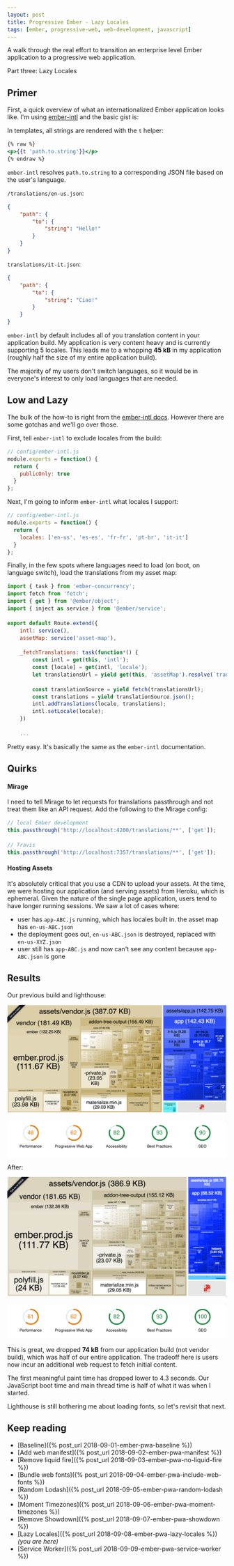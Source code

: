 ```yaml
---
layout: post
title: Progressive Ember - Lazy Locales
tags: [ember, progressive-web, web-development, javascript]
---
```


A walk through the real effort to transition an enterprise level Ember application to a progressive web application.

Part three: Lazy Locales
<!--more-->

## Primer
First, a quick overview of what an internationalized Ember application looks like. I'm using [ember-intl](https://github.com/ember-intl/ember-intl) and the basic gist is:

In templates, all strings are rendered with the `t` helper:

```handlebars
{% raw %}
<p>{{t 'path.to.string'}}</p>
{% endraw %}
```

`ember-intl` resolves `path.to.string` to a corresponding JSON file based on the user's language.

`/translations/en-us.json`:
```json
{
    "path": {
        "to": {
            "string": "Hello!"
        }
    }
}
```

`translations/it-it.json`:
```json
{
    "path": {
        "to": {
            "string": "Ciao!"
        }
    }
}
```

`ember-intl` by default includes all of you translation content in your application build. My application is very content heavy and is currently supporting 5 locales. This leads me to a whopping **45 kB** in my application (roughly half the size of my entire application build).

The majority of my users don't switch languages, so it would be in everyone's interest to only load languages that are needed.

## Low and Lazy
The bulk of the how-to is right from the [ember-intl docs](https://github.com/ember-intl/ember-intl/blob/2.x/docs/asynchronously-loading-translations.md). However there are some gotchas and we'll go over those.

First, tell `ember-intl` to exclude locales from the build:

```javascript
// config/ember-intl.js
module.exports = function() {
  return {
    publicOnly: true
  }
};
```

Next, I'm going to inform `ember-intl` what locales I support:

```javascript
// config/ember-intl.js
module.exports = function() {
  return {
    locales: ['en-us', 'es-es', 'fr-fr', 'pt-br', 'it-it']
  }
};
```

Finally, in the few spots where languages need to load (on boot, on language switch), load the translations from my asset map:

```javascript
import { task } from 'ember-concurrency';
import fetch from 'fetch';
import { get } from '@ember/object';
import { inject as service } from '@ember/service';

export default Route.extend({
    intl: service(),
    assetMap: service('asset-map'),

    _fetchTranslations: task(function*() {
        const intl = get(this, 'intl');
        const [locale] = get(intl, 'locale');
        let translationsUrl = yield get(this, 'assetMap').resolve(`translations/${locale}.json`);

        const translationSource = yield fetch(translationsUrl);
        const translations = yield translationSource.json();
        intl.addTranslations(locale, translations);
        intl.setLocale(locale);
    })

    ...
```

Pretty easy. It's basically the same as the `ember-intl` documentation.

## Quirks

#### Mirage
I need to tell Mirage to let requests for translations passthrough and not treat them like an API request. Add the following to the Mirage config:

```javascript
// local Ember development
this.passthrough('http://localhost:4200/translations/**', ['get']);

// Travis
this.passthrough('http://localhost:7357/translations/**', ['get']);
```

#### Hosting Assets
It's absolutely critical that you use a CDN to upload your assets. At the time, we were hosting our application (and serving assets) from Heroku, which is ephemeral. Given the nature of the single page application, users tend to have longer running sessions. We saw a lot of cases where:

- user has `app-ABC.js` running, which has locales built in. the asset map has `en-us-ABC.json`
- the deployment goes out, `en-us-ABC.json` is destroyed, replaced with `en-us-XYZ.json`
- user still has `app-ABC.js` and now can't see any content because `app-ABC.json` is gone

## Results
Our previous build and lighthouse:

![Post-Showdown - Build](/public/img/posts/20180914/post-showdown-build.png "Post-Showdown - Build")

![Post-Showdown - Lighthouse](/public/img/posts/20180914/showdown-mono-lighthouse.png "Post-Showdown - Lighthouse")

After:

![Lazy Locales - Build](/public/img/posts/20180915/lazy-locales-build.png "Lazy Locales - Build")

![Lazy Locales - Lighthouse](/public/img/posts/20180915/lazy-locales-lighthouse.png "Lazy Locales - Lighthouse")

This is great, we dropped **74 kB** from our application build (not vendor build), which was half of our entire application. The tradeoff here is users now incur an additional web request to fetch initial content.

The first meaningful paint time has dropped lower to 4.3 seconds. Our JavaScript boot time and main thread time is half of what it was when I started.

Lighthouse is still bothering me about loading fonts, so let's revisit that next.

## Keep reading
- [Baseline]({% post_url 2018-09-01-ember-pwa-baseline %})
- [Add web manifest]({% post_url 2018-09-02-ember-pwa-manifest %})
- [Remove liquid fire]({% post_url 2018-09-03-ember-pwa-no-liquid-fire %}) 
- [Bundle web fonts]({% post_url 2018-09-04-ember-pwa-include-web-fonts %}) 
- [Random Lodash]({% post_url 2018-09-05-ember-pwa-random-lodash %})
- [Moment Timezones]({% post_url 2018-09-06-ember-pwa-moment-timezones %})
- [Remove Showdown]({% post_url 2018-09-07-ember-pwa-showdown %}) 
- [Lazy Locales]({% post_url 2018-09-08-ember-pwa-lazy-locales %}) _(you are here)_
- [Service Worker]({% post_url 2018-09-09-ember-pwa-service-worker %})